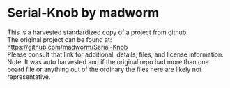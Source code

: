
# Serial-Knob by madworm  
This is a harvested standardized copy of a project from github.  
The original project can be found at:  
https://github.com/madworm/Serial-Knob  
Please consult that link for additional, details, files, and license information.  
Note: It was auto harvested and if the original repo had more than one board file or anything out of the ordinary the files here are likely not representative.  
    